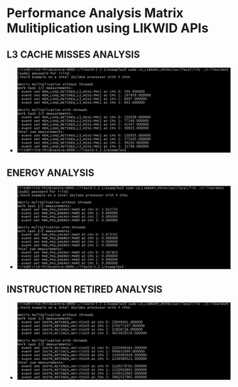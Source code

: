 
# Performance Analysis Matrix Mulitiplication using LIKWID APIs

## L3 CACHE MISSES ANALYSIS

- ![L3cachemiss](../Images/L3miss.jpg)

## ENERGY ANALYSIS
- ![Energy](../Images/ENGY.jpg)

## INSTRUCTION RETIRED ANALYSIS
- ![Instr](../Images/INS-RETIRED.jpg)

